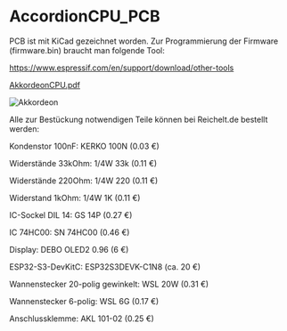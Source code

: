 # AccordionCPU_PCB

PCB ist mit KiCad gezeichnet worden. Zur Programmierung der Firmware (firmware.bin) braucht man folgende Tool:

https://www.espressif.com/en/support/download/other-tools

[AkkordeonCPU.pdf](https://github.com/user-attachments/files/20022553/AkkordeonCPU.pdf)

![Akkordeon](https://github.com/user-attachments/assets/e418c64d-0e7c-4028-b07f-b4b747cfd3ce)

Alle zur Bestückung notwendigen Teile können bei Reichelt.de bestellt werden:

Kondenstor 100nF: KERKO 100N (0.03 €)

Widerstände 33kOhm: 1/4W 33k (0.11 €)

Widerstände 220Ohm: 1/4W 220 (0.11 €)

Widerstand 1kOhm: 1/4W 1K (0.11 €)

IC-Sockel DIL 14: GS 14P (0.27 €)

IC 74HC00: SN 74HC00 (0.46 €)

Display: DEBO OLED2 0.96 (6 €)

ESP32-S3-DevKitC: ESP32S3DEVK-C1N8 (ca. 20 €)

Wannenstecker 20-polig gewinkelt: WSL 20W (0.31 €)

Wannenstecker 6-polig: WSL 6G (0.17 €)

Anschlussklemme: AKL 101-02 (0.25 €)
